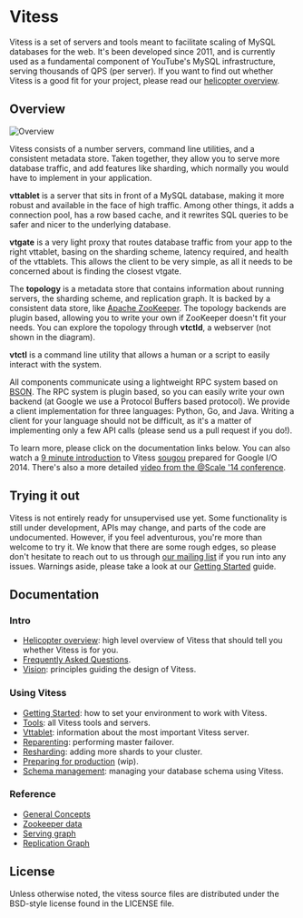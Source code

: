 # Vitess

Vitess is a set of servers and tools meant to facilitate scaling of MySQL
databases for the web. It's been developed since 2011, and is currently used as
a fundamental component of YouTube's MySQL infrastructure, serving thousands of
QPS (per server). If you want to find out whether Vitess is a good fit for your
project, please read our [helicopter
overview](https://github.com/youtube/vitess/blob/master/doc/HelicopterOverview.markdown).

## Overview

![Overview](https://raw.githubusercontent.com/youtube/vitess/master/doc/VitessOverview.png)

Vitess consists of a number servers, command line utilities, and a consistent
metadata store. Taken together, they allow you to serve more database traffic,
and add features like sharding, which normally you would have to implement in your
application.

**vttablet** is a server that sits in front of a MySQL database, making it more
robust and available in the face of high traffic. Among other things, it adds a
connection pool, has a row based cache, and it rewrites SQL queries to be safer
and nicer to the underlying database.

**vtgate** is a very light proxy that routes database traffic from your app to the
right vttablet, basing on the sharding scheme, latency required, and health of
the vttablets. This allows the client to be very simple, as all it needs to be
concerned about is finding the closest vtgate.

The **topology** is a metadata store that contains information about running
servers, the sharding scheme, and replication graph. It is backed by a
consistent data store, like [Apache ZooKeeper](http://zookeeper.apache.org/).
The topology backends are plugin based, allowing you to write your own if
ZooKeeper doesn't fit your needs. You can explore the topology through
**vtctld**, a webserver (not shown in the diagram).

**vtctl** is a command line utility that allows a human or a script to easily
interact with the system.

All components communicate using a lightweight RPC system based on
[BSON](http://bsonspec.org/). The RPC system is plugin based, so you can easily
write your own backend (at Google we use a Protocol Buffers based protocol). We
provide a client implementation for three languages: Python, Go, and Java.
Writing a client for your language should not be difficult, as it's a matter of
implementing only a few API calls (please send us a pull request if you do!).

To learn more, please click on the documentation links below.
You can also watch a [9 minute introduction](https://www.youtube.com/watch?v=midJ6b1LkA0)
to Vitess [sougou](https://github.com/sougou) prepared for Google I/O 2014.
There's also a more detailed [video from the @Scale '14 conference](http://youtu.be/5yDO-tmIoXY).

## Trying it out

Vitess is not entirely ready for unsupervised use yet. Some functionality is
still under development, APIs may change, and parts of the code are
undocumented. However, if you feel adventurous, you're more than welcome to try
it. We know that there are some rough edges, so please don't hesitate to reach out
to us through [our mailing list](https://groups.google.com/forum/#!forum/vitess)
if you run into any issues. Warnings aside, please take a look at our [Getting
Started](https://github.com/youtube/vitess/blob/master/doc/GettingStarted.markdown)
guide.

## Documentation

### Intro
 * [Helicopter overview](https://github.com/youtube/vitess/blob/master/doc/HelicopterOverview.markdown):
     high level overview of Vitess that should tell you whether Vitess is for you.
 * [Frequently Asked Questions](https://github.com/youtube/vitess/blob/master/doc/FAQ.markdown).
 * [Vision](https://github.com/youtube/vitess/blob/master/doc/Vision.markdown):
     principles guiding the design of Vitess.

### Using Vitess

 * [Getting Started](https://github.com/youtube/vitess/blob/master/doc/GettingStarted.markdown):
     how to set your environment to work with Vitess.
 * [Tools](https://github.com/youtube/vitess/blob/master/doc/Tools.markdown):
     all Vitess tools and servers.
 * [Vttablet](https://github.com/youtube/vitess/blob/master/doc/Vttablet.markdown):
     information about the most important Vitess server.
 * [Reparenting](https://github.com/youtube/vitess/blob/master/doc/Reparenting.markdown):
     performing master failover.
 * [Resharding](https://github.com/youtube/vitess/blob/master/doc/Resharding.markdown):
     adding more shards to your cluster.
 * [Preparing for production](https://github.com/youtube/vitess/blob/master/doc/Production.markdown) (wip).
 * [Schema management](https://github.com/youtube/vitess/blob/master/doc/SchemaManagement.markdown):
     managing your database schema using Vitess.

### Reference

 * [General Concepts](https://github.com/youtube/vitess/blob/master/doc/Concepts.markdown)
 * [Zookeeper data](https://github.com/youtube/vitess/blob/master/doc/ZookeeperData.markdown)
 * [Serving graph](https://github.com/youtube/vitess/blob/master/doc/ServingGraph.markdown)
 * [Replication Graph](https://github.com/youtube/vitess/blob/master/doc/ReplicationGraph.markdown)

## License

Unless otherwise noted, the vitess source files are distributed
under the BSD-style license found in the LICENSE file.
